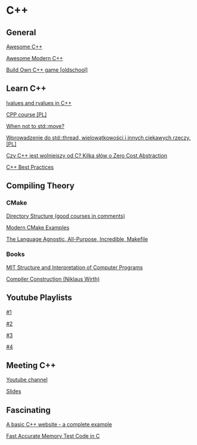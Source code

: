 # C++

## General

[Awesome C++](https://github.com/fffaraz/awesome-cpp)

[Awesome Modern C++](https://github.com/rigtorp/awesome-modern-cpp/blob/master/README.md)

[Build Own C++ game [oldschool]](https://github.com/ssloy/tinyraycaster/wiki)

## Learn C++

[lvalues and rvalues in C++](https://www.internalpointers.com/post/understanding-meaning-lvalues-and-rvalues-c)

[CPP course [PL]](https://github.com/SteelPh0enix/KursCPP/)

[When not to std::move?](https://developers.redhat.com/blog/2019/04/12/understanding-when-not-to-stdmove-in-c/)

[Wprowadzenie do std::thread, wielowątkowości i innych ciekawych rzeczy. [PL]](https://bulldogjob.pl/news/670-pozwol-ze-poodlaczam-ci-te-watki)

[Czy C++ jest wolniejszy od C? Kilka słów o Zero Cost Abstraction](https://cpp-polska.pl/post/czy-c-jest-wolniejszy-od-cij-kilka-slow-o-zero-cost-abstraction)

[C++ Best Practices](https://github.com/lefticus/cppbestpractices/blob/master/00-Table_of_Contents.md)

## Compiling Theory

### CMake

[Directory Structure (good courses in comments)](https://www.reddit.com/r/cpp_questions/comments/boo7ff/c_directory_structure_with_cmake_and_3rd_party/)

[Modern CMake Examples](https://github.com/pr0g/cmake-examples#modern-cmake-examples)

[The Language Agnostic, All-Purpose, Incredible, Makefile](https://blog.mindlessness.life/makefile/2019/11/17/the-language-agnostic-all-purpose-incredible-makefile.html)

### Books

[MIT Structure and Interpretation of Computer Programs](https://web.mit.edu/alexmv/6.037/sicp.pdf)

[Compiler Construction (Niklaus Wirth)](https://inf.ethz.ch/personal/wirth/CompilerConstruction/index.html)

## Youtube Playlists

[#1](https://www.youtube.com/playlist?list=PLbMVogVj5nJTmKzaSlCpGgi7qxgcRRs8h)

[#2](https://www.youtube.com/playlist?list=PL3690D679B876DE6A)

[#3](https://www.youtube.com/playlist?list=PLbMVogVj5nJQNjkHZgwuAlfQ9tzmQDxjA)

[#4](https://www.youtube.com/playlist?list=PLDAE55AEE0731D729)

## Meeting C++

[Youtube channel](https://www.youtube.com/user/MeetingCPP/featured)

[Slides](https://meetingcpp.com/mcpp/slides/)

## Fascinating

[A basic C++ website - a complete example](https://angelsensoftware.com/blog/2019/1_CppWebsite.html)

[Fast Accurate Memory Test Code in C](https://barrgroup.com/embedded-systems/how-to/memory-test-suite-c)
